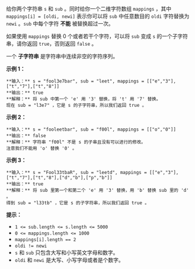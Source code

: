 给你两个字符串 `s` 和 `sub` 。同时给你一个二维字符数组 `mappings` ，其中 `mappings[i] = [oldi, newi]`
表示你可以将 `sub` 中任意数目的 `oldi` 字符替换为 `newi` 。`sub` 中每个字符 **不能**  被替换超过一次。

如果使用 `mappings` 替换 0 个或者若干个字符，可以将 `sub` 变成 `s` 的一个子字符串，请你返回 `true`，否则返回
`false` 。

一个 **子字符串**  是字符串中连续非空的字符序列。



**示例 1：**

    
    
    **输入：** s = "fool3e7bar", sub = "leet", mappings = [["e","3"],["t","7"],["t","8"]]
    **输出：** true
    **解释：** 将 sub 中第一个 'e' 用 '3' 替换，将 't' 用 '7' 替换。
    现在 sub = "l3e7" ，它是 s 的子字符串，所以我们返回 true 。

**示例 2：**

    
    
    **输入：** s = "fooleetbar", sub = "f00l", mappings = [["o","0"]]
    **输出：** false
    **解释：** 字符串 "f00l" 不是 s 的子串且没有可以进行的修改。
    注意我们不能用 'o' 替换 '0' 。
    

**示例 3：**

    
    
    **输入：** s = "Fool33tbaR", sub = "leetd", mappings = [["e","3"],["t","7"],["t","8"],["d","b"],["p","b"]]
    **输出：** true
    **解释：** 将 sub 里第一个和第二个 'e' 用 '3' 替换，用 'b' 替换 sub 里的 'd' 。
    得到 sub = "l33tb" ，它是 s 的子字符串，所以我们返回 true 。
    



**提示：**

  * `1 <= sub.length <= s.length <= 5000`
  * `0 <= mappings.length <= 1000`
  * `mappings[i].length == 2`
  * `oldi != newi`
  * `s` 和 `sub` 只包含大写和小写英文字母和数字。
  * `oldi` 和 `newi` 是大写、小写字母或者是个数字。

